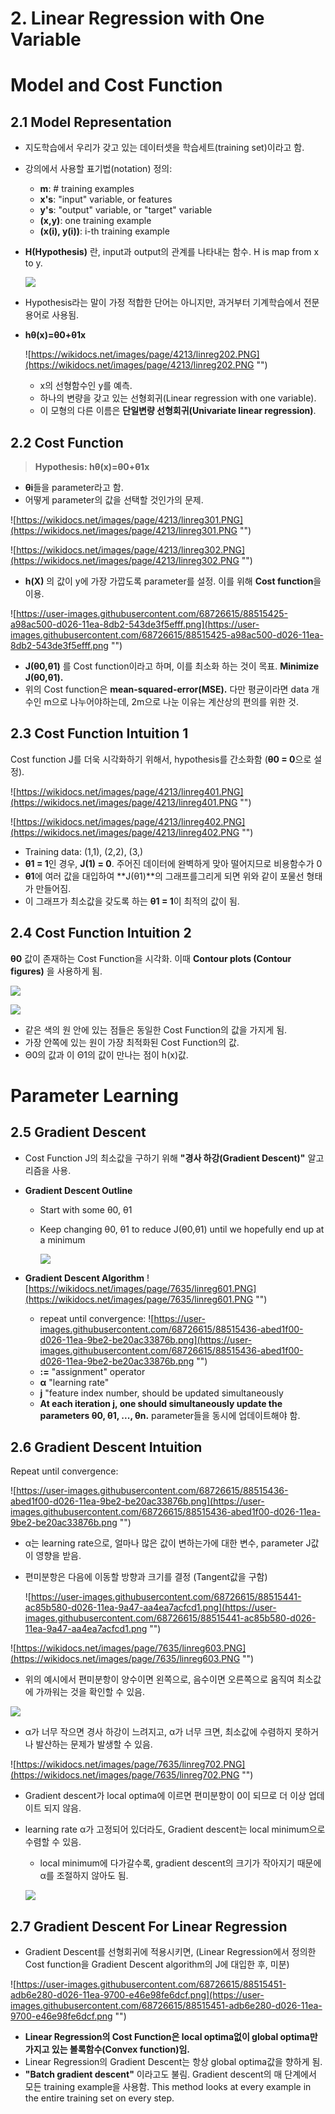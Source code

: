 # 2. Linear Regression with One Variable

# Model and Cost Function

## 2.1 Model Representation

- 지도학습에서 우리가 갖고 있는  데이터셋을 학습세트(training set)이라고 함.
- 강의에서 사용할 표기법(notation) 정의:
    - **m**: # training examples
    - **x's**: "input" variable, or features
    - **y's**: "output" variable, or "target" variable
    - **(x,y)**: one training example
    - **(x(i), y(i))**: i-th training example
- __H(Hypothesis)__ 란, input과 output의 관계를 나타내는 함수. H is map from x to y.

    ![](https://user-images.githubusercontent.com/68726615/88515452-ae4f7900-d026-11ea-925c-d625efd35c51.png)

- Hypothesis라는 말이 가정 적합한 단어는 아니지만, 과거부터 기계학습에서 전문용어로 사용됨.
- **hθ(x)=θ0+θ1x**

    ![https://wikidocs.net/images/page/4213/linreg202.PNG](https://wikidocs.net/images/page/4213/linreg202.PNG "")

    - x의 선형함수인 y를 예측.
    - 하나의 변량을 갖고 있는 선형회귀(Linear regression with one variable).
    - 이 모형의 다른 이름은 **단일변량 선형회귀(Univariate linear regression)**.

## 2.2 Cost Function

> **Hypothesis: hθ(x)=θ0+θ1x**

- **θi**들을 parameter라고 함.
- 어떻게 parameter의 값을 선택할 것인가의 문제.

![https://wikidocs.net/images/page/4213/linreg301.PNG](https://wikidocs.net/images/page/4213/linreg301.PNG "")

![https://wikidocs.net/images/page/4213/linreg302.PNG](https://wikidocs.net/images/page/4213/linreg302.PNG "")

- **h(X)** 의 값이 y에 가장 가깝도록 parameter를 설정. 이를 위해 **Cost function**을 이용.

![https://user-images.githubusercontent.com/68726615/88515425-a98ac500-d026-11ea-8db2-543de3f5efff.png](https://user-images.githubusercontent.com/68726615/88515425-a98ac500-d026-11ea-8db2-543de3f5efff.png "")

- **J(θ0,θ1)** 를 Cost function이라고 하며, 이를 최소화 하는 것이 목표. **Minimize J(θ0,θ1).**
- 위의 Cost function은 **mean-squared-error(MSE).** 다만 평균이라면 data 개수인 m으로 나누어야하는데, 2m으로 나눈 이유는 계산상의 편의를 위한 것.

## 2.3 Cost Function Intuition 1

Cost function J를 더욱 시각화하기 위해서, hypothesis를 간소화함 (**θ0 = 0**으로 설정).

![https://wikidocs.net/images/page/4213/linreg401.PNG](https://wikidocs.net/images/page/4213/linreg401.PNG "")

![https://wikidocs.net/images/page/4213/linreg402.PNG](https://wikidocs.net/images/page/4213/linreg402.PNG "")

- Training data: (1,1), (2,2), (3,)
- **θ1 = 1**인 경우, **J(1) = 0**. 주어진 데이터에 완벽하게 맞아 떨어지므로 비용함수가 0
- **θ1**에 여러 값을 대입하여 **J(θ1)**의 그래프를그리게 되면 위와 같이 포물선 형태가 만들어짐.
- 이 그래프가 최소값을 갖도록 하는 **θ1 = 1**이 최적의 값이 됨.

## 2.4 Cost Function Intuition 2

**θ0** 값이 존재하는 Cost Function을 시각화. 이때 **Contour plots (Contour figures)** 을 사용하게 됨.

![](https://user-images.githubusercontent.com/68726615/88515430-aa235b80-d026-11ea-95e7-ea785956951a.png)

![](https://user-images.githubusercontent.com/68726615/88515432-aabbf200-d026-11ea-9096-9b8ff6320be0.png)

- 같은 색의 원 안에 있는 점들은 동일한 Cost Function의 값을 가지게 됨.
- 가장 안쪽에 있는 원이 가장 최적화된 Cost Function의 값.
- Θ0의 값과 이 Θ1의 값이 만나는 점이 h(x)값.

# Parameter Learning

## 2.5 Gradient Descent

- Cost Function J의 최소값을 구하기 위해 **"경사 하강(Gradient Descent)"** 알고리즘을 사용.
- **Gradient Descent Outline**
    - Start with some θ0, θ1
    - Keep changing θ0, θ1 to reduce J(θ0,θ1) until we hopefully end up at a minimum

        ![](https://user-images.githubusercontent.com/68726615/88515433-aabbf200-d026-11ea-97a9-968464074804.png)

- **Gradient Descent Algorithm**
![https://wikidocs.net/images/page/7635/linreg601.PNG](https://wikidocs.net/images/page/7635/linreg601.PNG "")
    - repeat until convergence:
![https://user-images.githubusercontent.com/68726615/88515436-abed1f00-d026-11ea-9be2-be20ac33876b.png](https://user-images.githubusercontent.com/68726615/88515436-abed1f00-d026-11ea-9be2-be20ac33876b.png "")
    - **:=** "assignment" operator
    - **α** "learning rate"
    - **j** "feature index number, should be updated simultaneously
    - **At each iteration j, one should simultaneously update the parameters θ0, θ1, ..., θn.** parameter들을 동시에 업데이트해야 함.

## 2.6 Gradient Descent Intuition

Repeat until convergence:

![https://user-images.githubusercontent.com/68726615/88515436-abed1f00-d026-11ea-9be2-be20ac33876b.png](https://user-images.githubusercontent.com/68726615/88515436-abed1f00-d026-11ea-9be2-be20ac33876b.png "")

- α는 learning rate으로, 얼마나 많은 값이 변하는가에 대한 변수, parameter J값이 영향을 받음.
- 편미분항은 다음에 이동할 방향과 크기를 결정 (Tangent값을 구함)

    ![https://user-images.githubusercontent.com/68726615/88515441-ac85b580-d026-11ea-9a47-aa4ea7acfcd1.png](https://user-images.githubusercontent.com/68726615/88515441-ac85b580-d026-11ea-9a47-aa4ea7acfcd1.png "")

![https://wikidocs.net/images/page/7635/linreg603.PNG](https://wikidocs.net/images/page/7635/linreg603.PNG "")

- 위의 예시에서 편미분항이 양수이면 왼쪽으로, 음수이면 오른쪽으로 움직여 최소값에 가까워는 것을 확인할 수 있음.

![](https://user-images.githubusercontent.com/68726615/88515443-ad1e4c00-d026-11ea-9026-427406cdf69d.png)

- α가 너무 작으면 경사 하강이 느려지고, α가 너무 크면, 최소값에 수렴하지 못하거나 발산하는 문제가 발생할 수 있음.

![https://wikidocs.net/images/page/7635/linreg702.PNG](https://wikidocs.net/images/page/7635/linreg702.PNG "")

- Gradient descent가 local optima에 이르면 편미분항이 0이 되므로 더 이상 업데이트 되지 않음.
- learning rate α가 고정되어 있더라도, Gradient descent는 local minimum으로 수렴할 수 있음.
    - local minimum에 다가갈수록, gradient descent의 크기가 작아지기 때문에 α를 조절하지 않아도 됨.

    ![](https://user-images.githubusercontent.com/68726615/88515448-adb6e280-d026-11ea-9154-647593e4462a.png)

## 2.7 Gradient Descent For Linear Regression

- Gradient Descent를 선형회귀에 적용시키면, (Linear Regression에서 정의한 Cost function을 Gradient Descent algorithm의 J에 대입한 후, 미분)

![https://user-images.githubusercontent.com/68726615/88515451-adb6e280-d026-11ea-9700-e46e98fe6dcf.png](https://user-images.githubusercontent.com/68726615/88515451-adb6e280-d026-11ea-9700-e46e98fe6dcf.png "")

- **Linear Regression의 Cost Function은 local optima없이 global optima만 가지고 있는 볼록함수(Convex function)임.**
- Linear Regression의 Gradient Descent는 항상 global optima값을 향하게 됨.
- **"Batch gradient descent"** 이라고도 불림. Gradient descent의 매 단계에서 모든 training example을 사용함. This method looks at every example in the entire training set on every step.
